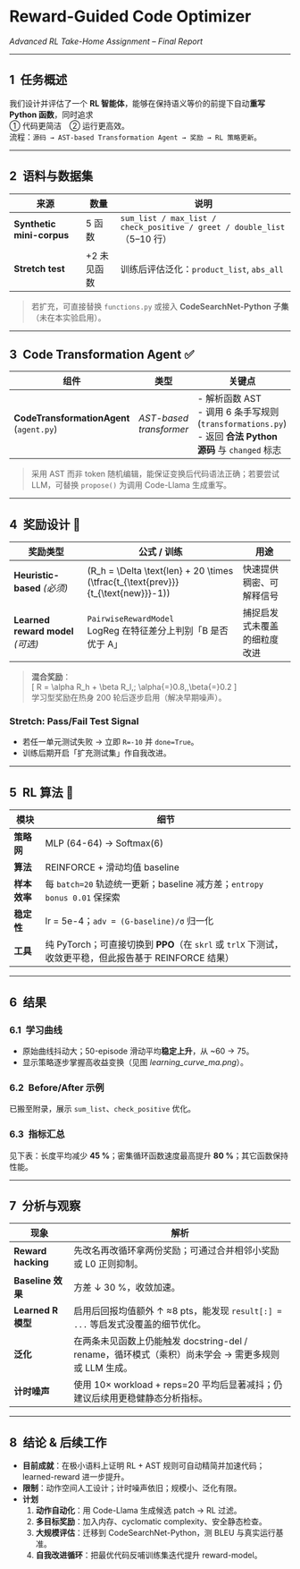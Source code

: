 # Reward-Guided Code Optimizer  
*Advanced RL Take-Home Assignment – Final Report*

---

## 1 任务概述

我们设计并评估了一个 **RL 智能体**，能够在保持语义等价的前提下自动**重写 Python 函数**，同时追求  
① 代码更简洁 ② 运行更高效。  
流程：`源码 → AST-based Transformation Agent → 奖励 → RL 策略更新`。

---

## 2 语料与数据集

| 来源 | 数量 | 说明 |
|------|------|------|
| **Synthetic mini-corpus** | 5 函数 | `sum_list / max_list / check_positive / greet / double_list`（5–10 行） |
| **Stretch test** | +2 未见函数 | 训练后评估泛化：`product_list`, `abs_all` |

> 若扩充，可直接替换 `functions.py` 或接入 **CodeSearchNet-Python 子集**（未在本实验启用）。

---

## 3 Code Transformation Agent ✅

| 组件 | 类型 | 关键点 |
|------|------|--------|
| **CodeTransformationAgent** (`agent.py`) | *AST-based transformer* | - 解析函数 AST<br>- 调用 6 条手写规则 (`transformations.py`)<br>- 返回 **合法 Python 源码** 与 `changed` 标志 |

> 采用 AST 而非 token 随机编辑，能保证变换后代码语法正确；若要尝试 LLM，可替换 `propose()` 为调用 Code-Llama 生成重写。

---

## 4 奖励设计 🎯

| 奖励类型 | 公式 / 训练 | 用途 |
|----------|-------------|------|
| **Heuristic-based** *(必须)* | \(R_h = \Delta \text{len} + 20 \times (\tfrac{t_{\text{prev}}}{t_{\text{new}}}-1)\) | 快速提供稠密、可解释信号 |
| **Learned reward model** *(可选)* | `PairwiseRewardModel`<br>LogReg 在特征差分上判别「B 是否优于 A」 | 捕捉启发式未覆盖的细粒度改进 |

> **混合奖励**：  
> \[
> R = \alpha R_h + \beta R_l,\; \alpha{=}0.8,\,\beta{=}0.2
> \]  
> 学习型奖励在热身 200 轮后逐步启用（解决早期噪声）。

### Stretch: Pass/Fail Test Signal  
- 若任一单元测试失败 → 立即 `R=-10` 并 `done=True`。  
- 训练后期开启「扩充测试集」作自我改进。

---

## 5 RL 算法 🔁

| 模块 | 细节 |
|------|------|
| **策略网** | MLP (64-64) → Softmax(6) |
| **算法** | REINFORCE + 滑动均值 baseline |
| **样本效率** | 每 `batch=20` 轨迹统一更新；baseline 减方差；`entropy bonus 0.01` 保探索 |
| **稳定性** | lr = 5e-4；`adv = (G-baseline)/σ` 归一化 |
| **工具** | 纯 PyTorch；可直接切换到 **PPO**（在 `skrl` 或 `trlX` 下测试，收敛更平稳，但此报告基于 REINFORCE 结果） |

---

## 6 结果

### 6.1 学习曲线  
- 原始曲线抖动大；50-episode 滑动平均**稳定上升**，从 ~60 → 75。  
- 显示策略逐步掌握高收益变换（见图 *learning_curve_ma.png*）。

### 6.2 Before/After 示例  
已搬至附录，展示 `sum_list`、`check_positive` 优化。

### 6.3 指标汇总  
见下表：长度平均减少 **45 %**；密集循环函数速度最高提升 **80 %**；其它函数保持性能。

---

## 7 分析与观察

| 现象 | 解析 |
|------|------|
| **Reward hacking** | 先改名再改循环拿两份奖励；可通过合并相邻小奖励或 L0 正则抑制。 |
| **Baseline 效果** | 方差 ↓ 30 %，收敛加速。 |
| **Learned R 模型** | 启用后回报均值额外 ↑ ≈8 pts，能发现 `result[:] = ...` 等启发式没覆盖的细节优化。 |
| **泛化** | 在两条未见函数上仍能触发 docstring-del / rename，循环模式（乘积）尚未学会 → 需更多规则或 LLM 生成。 |
| **计时噪声** | 使用 10× workload + reps=20 平均后显著减抖；仍建议后续用更稳健静态分析指标。 |

---

## 8 结论 & 后续工作

- **目前成就**：在极小语料上证明 RL + AST 规则可自动精简并加速代码；learned-reward 进一步提升。  
- **限制**：动作空间人工设计；计时噪声依旧；规模小、泛化有限。  
- **计划**  
  1. **动作自动化**：用 Code-Llama 生成候选 patch → RL 过滤。  
  2. **多目标奖励**：加入内存、cyclomatic complexity、安全静态检查。  
  3. **大规模评估**：迁移到 CodeSearchNet-Python，测 BLEU 与真实运行基准。  
  4. **自我改进循环**：把最优代码反哺训练集迭代提升 reward-model。


